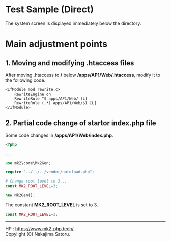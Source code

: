 # Test Sample (Direct)

The system screen is displayed immediately below the directory.

# Main adjustment points

## 1. Moving and modifying .htaccess files

After moving .htaccess to **/** below **/apps/AP1/Web/.htaccess**, modify it to the following code.

```
<IfModule mod_rewrite.c>
	RewriteEngine on
	RewriteRule ^$ apps/AP1/Web/ [L]
	RewriteRule (.*) apps/AP1/Web/$1 [L]
</IfModule>
```

## 2. Partial code change of startor index.php file

Some code changes in **/apps/AP1/Web/index.php**.

```php
<?php

...

use mk2\core\Mk2Gen;

require "../../../vendor/autoload.php";

# Change root level to 3...
const MK2_ROOT_LEVEL=3;

new Mk2Gen();
```

The constant **MK2_ROOT_LEVEL** is set to 3.

```php
const MK2_ROOT_LEVEL=3;
```

<hr>

HP : https://www.mk2-php.tech/  
Copylight (C) Nakajima Satoru.